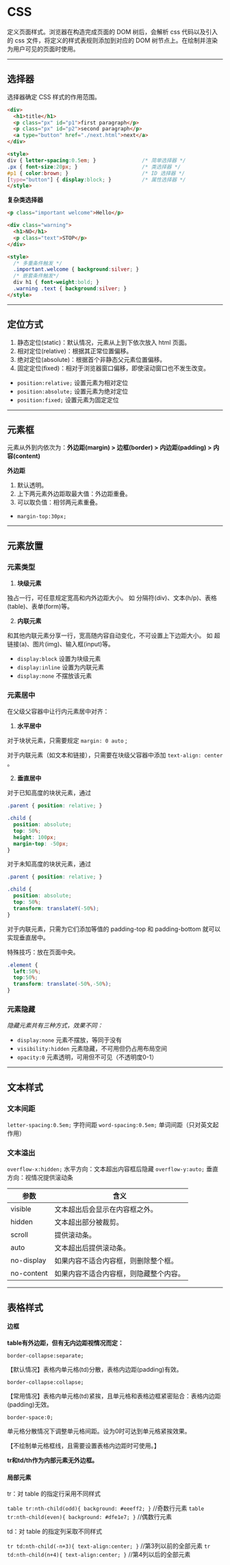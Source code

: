 # CSS

定义页面样式。浏览器在构造完成页面的 DOM 树后，会解析 css 代码以及引入的 css 文件，将定义的样式表规则添加到对应的 DOM 树节点上。在绘制并渲染为用户可见的页面时使用。



---

## 选择器

选择器确定 CSS 样式的作用范围。

```html
<div>
  <h1>title</h1>
  <p class="px" id="p1">first paragraph</p>
  <p class="px" id="p2">second paragraph</p>
  <a type="button" href="./next.html">next</a>
</div>

<style>
div { letter-spacing:0.5em; }               /* 简单选择器 */
.px { font-size:20px; }                     /* 类选择器 */ 
#p1 { color:brown; }                        /* ID 选择器 */ 
[type="button"] { display:block; }          /* 属性选择器 */             
</style>
```

**复杂类选择器**


```html
<p class="important welcome">Hello</p>

<div class="warning">
  <h1>NO</h1>
  <p class="text">STOP</p>
</div>

<style>
  /* 多重条件触发 */
  .important.welcome { background:silver; }
  /* 嵌套条件触发*/
  div h1 { font-weight:bold; }    
  .warning .text { background:silver; }
</style>
```

---

## 定位方式

1. 静态定位(static)：默认情况，元素从上到下依次放入 html 页面。
2. 相对定位(relative)：根据其正常位置偏移。
3. 绝对定位(absolute)：根据首个非静态父元素位置偏移。
4. 固定定位(fixed)：相对于浏览器窗口偏移，即使滚动窗口也不发生改变。

- `position:relative;` 设置元素为相对定位
- `position:absolute;` 设置元素为绝对定位
- `position:fixed;` 设置元素为固定定位


---

## 元素框

元素从外到内依次为：**外边距(margin) > 边框(border) > 内边距(padding) > 内容(content)**

**外边距**

1. 默认透明。
2. 上下两元素外边距取最大值：外边距重叠。
3. 可以取负值：相邻两元素重叠。

- `margin-top:30px;`

---

## 元素放置

### 元素类型

1. **块级元素**
   
  独占一行，可任意规定宽高和内外边距大小。
  如 分隔符(div)、文本(h/p)、表格(table)、表单(form)等。 

2. **内联元素** 
   
  和其他内联元素分享一行，宽高随内容自动变化，不可设置上下边距大小。
  如 超链接(a)、图片(img)、输入框(input)等。

- `display:block` 设置为块级元素
- `display:inline` 设置为内联元素
- `display:none` 不摆放该元素


### 元素居中

在父级父容器中让行内元素居中对齐：

1. **水平居中**

对于块状元素，只需要规定 `margin: 0 auto` ;

对于内联元素（如文本和链接），只需要在块级父容器中添加 `text-align: center` 。

2. **垂直居中**

对于已知高度的块状元素，通过

```css
.parent { position: relative; } 

.child { 
  position: absolute; 
  top: 50%; 
  height: 100px; 
  margin-top: -50px; 
}
```

对于未知高度的块状元素，通过

```css
.parent { position: relative; } 

.child { 
  position: absolute; 
  top: 50%; 
  transform: translateY(-50%); 
}
```


对于内联元素，只需为它们添加等值的 padding-top 和 padding-bottom 就可以实现垂直居中。



特殊技巧：放在页面中央。

```css
.element {
  left:50%;
  top:50%;
  transform: translate(-50%,-50%);
}
```


### 元素隐藏

*隐藏元素共有三种方式，效果不同：*

- `display:none` 元素不摆放，等同于没有
- `visibility:hidden` 元素隐藏，不可用但仍占用布局空间
- `opacity:0` 元素透明，可用但不可见（不透明度0-1）

---

## 文本样式


### 文本间距

`letter-spacing:0.5em;` 字符间距
`word-spacing:0.5em;` 单词间距（只对英文起作用）


### 文本溢出

`overflow-x:hidden;`  水平方向：文本超出内容框后隐藏
`overflow-y:auto;`  垂直方向：视情况提供滚动条

参数|含义
-|-
visible | 文本超出后会显示在内容框之外。
hidden|  文本超出部分被裁剪。
scroll| 提供滚动条。	
auto| 文本超出后提供滚动条。
no-display| 如果内容不适合内容框，则删除整个框。
no-content| 如果内容不适合内容框，则隐藏整个内容。


---

## 表格样式

#### 边框

**table有外边距，但有无内边距视情况而定：**

`border-collapse:separate;`

【默认情况】表格内单元格(td)分散，表格内边距(padding)有效。

`border-collapse:collapse;`

【常用情况】表格内单元格(td)紧挨，且单元格和表格边框紧密贴合：表格内边距(padding)无效。

`border-space:0;`

单元格分散情况下调整单元格间距。设为0时可达到单元格紧挨效果。

【不绘制单元格框线，且需要设置表格内边距时可使用。】

**tr和td/th作为内部元素无外边框。**

#### 局部元素

tr：对 table 的指定行采用不同样式

`table tr:nth-child(odd){ background: #eeeff2; }`  //奇数行元素
`table tr:nth-child(even){ background: #dfe1e7; }`  //偶数行元素

td：对 table 的指定列采取不同样式

`tr td:nth-child(-n+3){ text-align:center; }`    //第3列以前的全部元素
`tr td:nth-child(n+4){ text-align:center; }`    //第4列以后的全部元素


